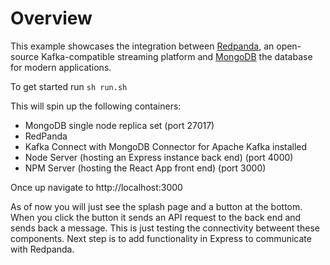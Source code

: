 # Overview

This example showcases the integration between [Redpanda](https://vectorized.io/redpanda/), an open-source Kafka-compatible streaming platform and [MongoDB](https://www.mongodb.com/) the database for modern applications.  

To get started run `sh run.sh`

This will spin up the following containers:
- MongoDB single node replica set (port 27017)
- RedPanda
- Kafka Connect with MongoDB Connector for Apache Kafka installed
- Node Server (hosting an Express instance back end) (port 4000)
- NPM Server (hosting the React App front end) (port 3000)

Once up navigate to 
http://localhost:3000

As of now you will just see the splash page and a button at the bottom.  When you click the button it sends an API request to the back end and sends back a message.  This is just testing the connectivity betweent these components.  Next step is to add functionality in Express to communicate with Redpanda.

